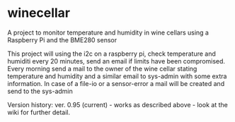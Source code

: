# winecellar
A project to monitor temperature and humidity in wine cellars using a Raspberry Pi and the BME280 sensor

This project will using the i2c on a raspberry pi, check temperature and humiditi every 20 minutes, send an email if limits have been compromised. Every morning send a mail to the owner of the wine cellar stating temperature and humidity and a similar email to sys-admin with some extra information.
In case of a file-io or a sensor-error a mail will be created and send to the sys-admin

Version history:
ver. 0.95  (current) - works as described above - look at the wiki for further detail.
